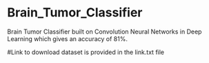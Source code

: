 # Brain_Tumor_Classifier
Brain Tumor Classifier built on Convolution Neural Networks in Deep Learning which gives an accuracy of 81%. 

#Link to download dataset is provided in the link.txt file
